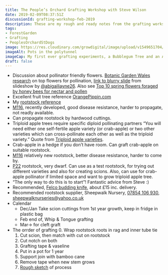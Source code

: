 ```yaml
---
title: The People’s Orchard Grafting Workshop with Steve Wilson
date: 2019-02-09T08:37:51Z
discussionId: grafting-workshop-feb-2019
description: These are my rough and ready notes from the grafting workshop for my personal consumption.
tags: 
- ForestGarden
- Grafting
- PeoplesOrchardStDogs
image: https://res.cloudinary.com/growdigital/image/upload/v1549651704/pots-CF5FDAA3.jpg
imageAlt: Pots in the polytunnel
imageCap: My first ever grafting experiments, a Bubblegum Tree and an Ashmead’s Kernel
draft: false
---
```


* Discussion about pollinator friendly flowers. [Botanic Garden Wales research](https://botanicgarden.wales/honey-bees-like-living-close-hedge-official/) on top flowers for pollination, [link to blurry slide](https://res.cloudinary.com/growdigital/image/upload/v1549705446/slide-D7290F0F.jpg) from slideshow by [@abigailjayne26](https://mobile.twitter.com/@abigailjayne26). Also see [Top 10 spring flowers foraged by honey bees for nectar and pollen](https://www.forestgarden.wales/status/190126-springflowers/)
* Excellent fruit tree reference [OrangePippin.com](https://www.orangepippin.com)
* My [rootstock reference](https://www.forestgarden.wales/blog/rootstock-reference/)
* [M116](https://www.orangepippintrees.co.uk/articles/rootstocks-for-apple-trees), recently developed, good disease resistance, harder to propagate, not readly available.
* Can propagate rootstock by hardwood cuttings.
* Triploid apple trees require specific diploid pollinating partners “You will need either one self-fertile apple variety (or crab-apple) or two other varieties which can cross-pollinate each other as well as the triploid variety.” Quote from [Triploid apple varieties](https://www.orangepippintrees.co.uk/articles/triploid-apple-varieties).
* Crab-apple in a hedge if you don’t have room. Can graft crab-apple on suitable rootstock.
* [M116](https://www.orangepippintrees.co.uk/articles/rootstocks-for-apple-trees) relatively new rootstock, better disease resistance, harder to come by.
* [P22](https://duckduckgo.com/?q=p22+rootstock) rootstock, very dwarf. Can use as a test rootstock, for trying out different varieties and also for creating scions. Also, can use for crab-apple pollinator if limited space and want to grow triploid apple tree.
* “The only way to do this is to start”! Fantastic advice from Steve :)
* Recommended, [Felco budding knife](https://duckduckgo.com/?q=felco+budding+knife), about £15 inc. delivery.
* Recommended rootstock supplier, Sheepwalk Nursery, <a href="tel:+447854106930">07854 106 930</a>, <sheepwalknurseries@yahoo.co.uk>
* Calendar
  * Dec/Jan Take scion cuttings from 1st year growth, keep in fridge in plastic bag
  * Feb end of, Whip & Tongue grafting
  * Mar-> for cleft graft
* The orrder of grafting
  0. Wrap rootstock roots in rag and inner tube tie
  1. Cut scion, then match with cut on rootstock
  2. Cut notch on both
  3. Grafting tape & vaseline
  4. Put in a pot for 1 year
  5. Support join with bamboo cane
  6. Remove tape when new stem grows
  7. [Rough sketch](https://res.cloudinary.com/growdigital/image/upload/v1549704862/notes-74CF8AF7.jpg) of process
